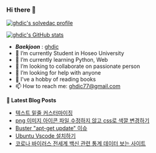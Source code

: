 ### Hi there 👋

[![ghdic's solvedac profile](http://mazassumnida.wtf/api/v2/generate_badge?boj=ghdic)](https://solved.ac/profile/ghdic)

[![ghdic's GitHub stats](https://github-readme-stats.vercel.app/api?username=ghdic&show_icons=true&theme=onedark)](https://github.com/ghdic/github-readme-stats)
- __*Baekjoon*__ : [ghdic](http://icpc.me/ghdic)
- 🔭 I’m currently Student in Hoseo University
- 🌱 I’m currently learning Python, Web
- 👯 I’m looking to collaborate on passionate person 
- 🤔 I’m looking for help with anyone
- 💬 I've a hobby of reading books
- 📫 How to reach me: ghdic77@gmail.com


**📕 Latest Blog Posts**
<!-- BLOG-POST-LIST:START -->
- [텍스트 밑줄 커스터마이징](https://marinelifeirony.tistory.com/137)
- [png 이미지 아이콘 파일 수정하지 않고 css로 색깔 변경하기](https://marinelifeirony.tistory.com/136)
- [Buster &quot;apt-get update&quot; 이슈](https://marinelifeirony.tistory.com/135)
- [Ubuntu Vscode 설치하기](https://marinelifeirony.tistory.com/134)
- [코로나 바이러스 전세계 백신 관련 통계 데이터 보는 사이트](https://marinelifeirony.tistory.com/133)
<!-- BLOG-POST-LIST:END -->